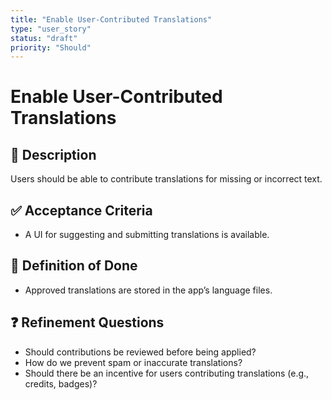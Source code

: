```yaml
---
title: "Enable User-Contributed Translations"
type: "user_story"
status: "draft"
priority: "Should"
---
```


# Enable User-Contributed Translations

## 📌 Description
Users should be able to contribute translations for missing or incorrect text.

## ✅ Acceptance Criteria
- A UI for suggesting and submitting translations is available.

## 🎯 Definition of Done
- Approved translations are stored in the app’s language files.

## ❓ Refinement Questions
- Should contributions be reviewed before being applied?
- How do we prevent spam or inaccurate translations?
- Should there be an incentive for users contributing translations (e.g., credits, badges)?
